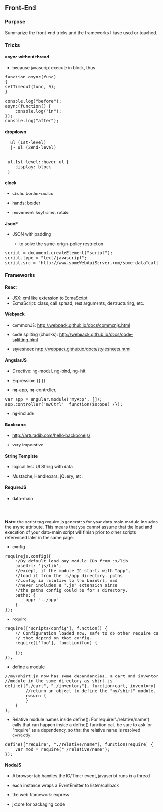 ## Front-End

### Purpose

Summarize the front-end tricks and the frameworks I have used or touched.

### Tricks

#### async without thread

- because javascript execute in block, thus

<pre>
function async(func)
{
setTimeout(func, 0);
}

console.log("before");
async(function() {
	console.log("in");
});
console.log("after");
</pre>

#### dropdown

<pre>
  ul (1st-level)
  |- ul (2end-level)


 ul.1st-level::hover ul {
    display: block
 } 
</pre>

#### clock

- circle: border-radius

- hands: border

- movement: keyframe, rotate

#### JsonP

- JSON with padding

    - to solve the same-origin-policy restriction

<pre>
script = document.createElement("script");
script.type = "text/javascript";
script.src = "http://www.someWebApiServer.com/some-data?callback=my_callback";
</pre>

### Frameworks

#### React

- JSX: xml like extension to EcmaScript
- EcmaScript: class, call spread, rest arguments, destructuring, etc.


#### Webpack

- commonJS: http://webpack.github.io/docs/commonjs.html

- code spliting (chunks): http://webpack.github.io/docs/code-splitting.html

- stylesheet: http://webpack.github.io/docs/stylesheets.html


#### AngularJS

- Directive: ng-model, ng-bind, ng-init

- Expression:  {{ }}

- ng-app, ng-controller, 

<pre>
var app = angular.module('myApp', []);
app.controller('myCtrl', function($scope) {});
</pre>

- ng-include

#### Backbone

- http://arturadib.com/hello-backbonejs/

- very imperative

#### String Template

- logical less UI String with data

- Mustache, Handlebars, jQuery, etc.

#### RequireJS

- data-main

<pre>
<script data-main="first/loaded.js" src="scripts/require.js"></script>
</pre>

 **Note**: the script tag require.js generates for your data-main module includes the async attribute. This means that you cannot assume that the load and execution of your data-main script will finish prior to other scripts referenced later in the same page.

- config

<pre>
requirejs.config({
    //By default load any module IDs from js/lib
    baseUrl: 'js/lib',
    //except, if the module ID starts with "app",
    //load it from the js/app directory. paths
    //config is relative to the baseUrl, and
    //never includes a ".js" extension since
    //the paths config could be for a directory.
    paths: {
        app: '../app'
    }
});
</pre>

- require

<pre>
require(['scripts/config'], function() {
    // Configuration loaded now, safe to do other require calls
    // that depend on that config.
    require(['foo'], function(foo) {

    });
});
</pre>

- define a module

<pre>
//my/shirt.js now has some dependencies, a cart and inventory
//module in the same directory as shirt.js
define(["./cart", "./inventory"], function(cart, inventory) {
        //return an object to define the "my/shirt" module.
        return {
        }
    }
);
</pre>

- Relative module names inside define(): For require("./relative/name") calls that can happen inside a define() function call, be sure to ask for "require" as a dependency, so that the relative name is resolved correctly:

<pre>
define(["require", "./relative/name"], function(require) {
    var mod = require("./relative/name");
});
</pre>

#### NodeJS

- A browser tab handles the IO/Timer event, javascript runs in a thread

- each instance wraps a EventEmitter to listen/callback

- the web framework: express

- jxcore for packaging code